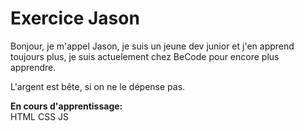# Exercice Jason




Bonjour, je m'appel Jason, je suis un jeune dev junior et j'en apprend toujours 
plus, 
je suis actuelement chez BeCode pour encore plus apprendre.

L'argent est bête, si on ne le dépense pas.

**En cours d'apprentissage:**  
HTML CSS JS
